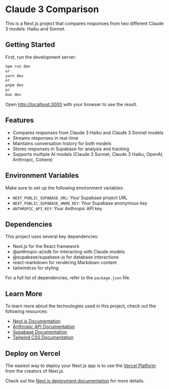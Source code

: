 # Claude 3 Comparison

This is a Next.js project that compares responses from two different Claude 3 models: Haiku and Sonnet.

## Getting Started

First, run the development server:


```bash
npm run dev
or
yarn dev
or
pnpm dev
or
bun dev
```



Open [http://localhost:3000](http://localhost:3000) with your browser to see the result.

## Features

- Compares responses from Claude 3 Haiku and Claude 3 Sonnet models
- Streams responses in real-time
- Maintains conversation history for both models
- Stores responses in Supabase for analysis and tracking
- Supports multiple AI models (Claude 3 Sonnet, Claude 3 Haiku, OpenAI, Anthropic, Cohere)

## Environment Variables

Make sure to set up the following environment variables:

- `NEXT_PUBLIC_SUPABASE_URL`: Your Supabase project URL
- `NEXT_PUBLIC_SUPABASE_ANON_KEY`: Your Supabase anonymous key
- `ANTHROPIC_API_KEY`: Your Anthropic API key

## Dependencies

This project uses several key dependencies:

- Next.js for the React framework
- @anthropic-ai/sdk for interacting with Claude models
- @supabase/supabase-js for database interactions
- react-markdown for rendering Markdown content
- tailwindcss for styling

For a full list of dependencies, refer to the `package.json` file.

## Learn More

To learn more about the technologies used in this project, check out the following resources:

- [Next.js Documentation](https://nextjs.org/docs)
- [Anthropic API Documentation](https://docs.anthropic.com)
- [Supabase Documentation](https://supabase.io/docs)
- [Tailwind CSS Documentation](https://tailwindcss.com/docs)

## Deploy on Vercel

The easiest way to deploy your Next.js app is to use the [Vercel Platform](https://vercel.com/new?utm_medium=default-template&filter=next.js&utm_source=create-next-app&utm_campaign=create-next-app-readme) from the creators of Next.js.

Check out the [Next.js deployment documentation](https://nextjs.org/docs/deployment) for more details.